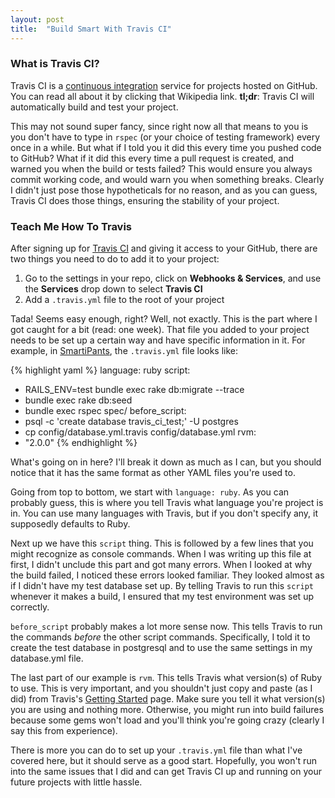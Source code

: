 ```yaml
---
layout: post
title:  "Build Smart With Travis CI"
---
```


<h3>What is Travis CI?</h3>

Travis CI is a [continuous integration][ci] service for projects hosted on GitHub.  You can read all about it by clicking that Wikipedia link.  **tl;dr**: Travis CI will automatically build and test your project.

This may not sound super fancy, since right now all that means to you is you don't have to type in `rspec` (or your choice of testing framework) every once in a while.  But what if I told you it did this every time you pushed code to GitHub?  What if it did this every time a pull request is created, and warned you when the build or tests failed?  This would ensure you always commit working code, and would warn you when something breaks.  Clearly I didn't just pose those hypotheticals for no reason, and as you can guess, Travis CI does those things, ensuring the stability of your project.

<h3>Teach Me How To Travis</h3>

After signing up for [Travis CI][travis] and giving it access to your GitHub, there are two things you need to do to add it to your project:<br>
1) Go to the settings in your repo, click on **Webhooks & Services**, and use the **Services** drop down to select **Travis CI**<br>
2) Add a `.travis.yml` file to the root of your project

Tada! Seems easy enough, right?  Well, not exactly.  This is the part where I got caught for a bit (read: one week).  That file you added to your project needs to be set up a certain way and have specific information in it.  For example, in [SmartiPants][smartipants], the `.travis.yml` file looks like:

{% highlight yaml %}
language: ruby
script:
  - RAILS_ENV=test bundle exec rake db:migrate --trace
  - bundle exec rake db:seed
  - bundle exec rspec spec/
before_script:
  - psql -c 'create database travis_ci_test;' -U postgres
  - cp config/database.yml.travis config/database.yml
rvm:
  - "2.0.0"
{% endhighlight %}

What's going on in here?  I'll break it down as much as I can, but you should notice that it has the same format as other YAML files you're used to.

Going from top to bottom, we start with `language: ruby`.  As you can probably guess, this is where you tell Travis what language you're project is in.  You can use many languages with Travis, but if you don't specify any, it supposedly defaults to Ruby.

Next up we have this `script` thing.  This is followed by a few lines that you might recognize as console commands.  When I was writing up this file at first, I didn't unclude this part and got many errors.  When I looked at why the build failed, I noticed these errors looked familiar.  They looked almost as if I didn't have my test database set up.  By telling Travis to run this `script` whenever it makes a build, I ensured that my test environment was set up correctly.

`before_script` probably makes a lot more sense now.  This tells Travis to run the commands *before* the other script commands.  Specifically, I told it to create the test database in postgresql and to use the same settings in my database.yml file.

The last part of our example is `rvm`.  This tells Travis what version(s) of Ruby to use.  This is very important, and you shouldn't just copy and paste (as I did) from Travis's [Getting Started][travis-help] page.  Make sure you tell it what version(s) you are using and nothing more.  Otherwise, you might run into build failures because some gems won't load and you'll think you're going crazy (clearly I say this from experience).

There is more you can do to set up your `.travis.yml` file than what I've covered here, but it should serve as a good start.  Hopefully, you won't run into the same issues that I did and can get Travis CI up and running on your future projects with little hassle.

[I feel confident in this post being readible, because I `T`ried `r`eading `a`gain `v`ery `i`nterested `s`lowly, `C`learly `I`ntelligent.]:blank
[ci]:http://en.wikipedia.org/wiki/Continuous_integration
[travis]:https://travis-ci.org/
[smartipants]:smartipantsgame.com
[travis-help]:http://docs.travis-ci.com/user/getting-started/